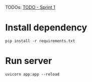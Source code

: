 TODOs:
[TODO - Sprint 1](#docs/todos/todo_1.md)

# Install dependency

```commandline
pip install -r requirements.txt
```

# Run server 
```commandline
uvicorn app:app --reload
```
